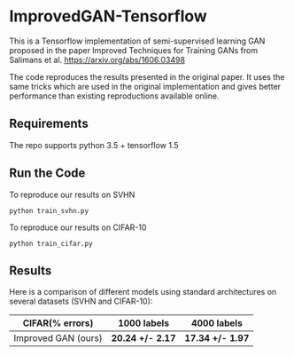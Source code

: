 # ImprovedGAN-Tensorflow

This is a Tensorflow implementation of semi-supervised learning GAN proposed in the paper Improved Techniques
for Training GANs from Salimans et al. https://arxiv.org/abs/1606.03498

The code reproduces the results presented in the original paper. It uses the same tricks which are used in the original implementation and gives better performance than existing reproductions available online.

## Requirements

The repo supports python 3.5 + tensorflow 1.5

## Run the Code

To reproduce our results on SVHN
```
python train_svhn.py
```

To reproduce our results on CIFAR-10
```
python train_cifar.py
```

## Results

Here is a comparison of different models using standard architectures on several datasets (SVHN and CIFAR-10):

CIFAR(% errors) | 1000 labels | 4000 labels
-- | -- | --
Improved GAN (ours) | **20.24 +/- 2.17** |**17.34 +/- 1.97**
